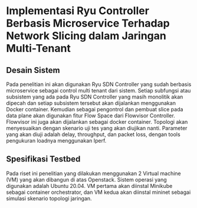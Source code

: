 #  Implementasi Ryu Controller Berbasis Microservice Terhadap Network Slicing dalam Jaringan Multi-Tenant 

## Desain Sistem
Pada penelitian ini akan digunakan Ryu SDN Controller yang sudah berbasis microservice sebagai control multi tenant dari sistem. Setiap subfungsi atau subsistem yang ada pada Ryu SDN Controller yang masih monolitik akan dipecah dan setiap subsistem tersebut akan dijalankan menggunakan Docker container. Kemudian sebagai pengontrol dan pembuat slice pada data plane akan digunakan fitur Flow Space dari Flowvisor Controller. Flowvisor ini juga akan dijalankan sebagai docker container. Topologi akan menyesuaikan dengan skenario uji tes yang akan diujikan nanti. Parameter yang akan diuji adalah delay, throughput, dan packet loss, dengan tools pengukuran loadnya menggunakan Iperf.

## Spesifikasi Testbed
Pada riset ini penelitian yang dilakukan menggunakan 2 Virtual machine (VM) yang akan dibangun di atas Openstack. Sistem operasi yang digunakan adalah Ubuntu 20.04. VM pertama akan diinstal Minikube sebagai container orchestrator, dan VM kedua akan diinstal mininet sebagai simulasi skenario topologi jaringan. 
